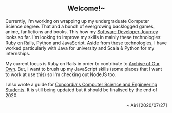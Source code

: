 <h2 align="center">Welcome!~</h2>

Currently, I'm working on wrapping up my undergraduate Computer Science degree. That and a bunch of evergrowing backlogged games, anime, fanfictions and books. This how my [Software Developer Journey](https://airi-14x.github.io/projects) looks so far. I'm looking to improve my skills in mainly these technologies: Ruby on Rails, Python and JavaScript. Aside from these technologies, I have worked particularly with Java for university and Scala & Python for my internships.

My current focus is Ruby on Rails in order to contribute to [Archive of Our Own](https://github.com/otwcode/otwarchive). But, I want to brush up my JavaScript skills (some places that I want to work at use this) so I'm checking out NodeJS too.

I also wrote a guide for [Concordia's Computer Science and Engineering Students](https://airi-14x.github.io/Concordia-Master-Guide/). It is still being updated but it should be finalised by the end of 2020.

<p align="right">~ Airi [2020/07/27]</p>

<!--
**airi-14x/airi-14x** is a ✨ _special_ ✨ repository because its `README.md` (this file) appears on your GitHub profile.

Here are some ideas to get you started:

- 🔭 I’m currently working on ...
- 🌱 I’m currently learning ...
- 👯 I’m looking to collaborate on ...
- 🤔 I’m looking for help with ...
- 💬 Ask me about ...
- 📫 How to reach me: ...
- 😄 Pronouns: ...
- ⚡ Fun fact: ...
-->
